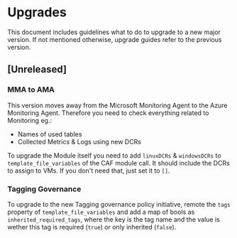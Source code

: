 # Upgrades

This document includes guidelines what to do to upgrade to a new major version. If not mentioned otherwise, upgrade guides refer to the previous version.

## [Unreleased]

### MMA to AMA

This version moves away from the Microsoft Monitoring Agent to the Azure Monitoring Agent. Therefore you need to check everything related to Monitoring eg.:

- Names of used tables
- Collected Metrics & Logs using new DCRs

To upgrade the Module itself you need to add `linuxDCRs` & `windowsDCRs` to `template_file_variables` of the CAF module call. It should include the DCRs to assign to VMs. If you don't need that, just set it to `[]`.

### Tagging Governance

To upgrade to the new Tagging governance policy initiative, remote the `tags` property of `template_file_variables` and add a map of bools as `inherited_required_tags`, where the key is the tag name and the value is wether this tag is required (`true`) or only inherited (`false`).
